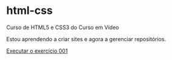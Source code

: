 # html-css
 Curso de HTML5 e CSS3 do Curso em Vídeo

Estou aprendendo a criar sites e agora a gerenciar repositórios.

<a href="https://joaolucasmelo18.github.io/html-css/exercicios/ex001/">Executar o exercício 001</a>